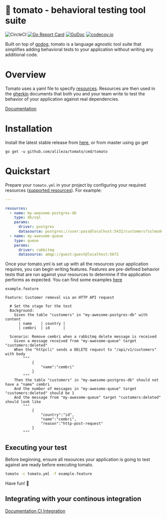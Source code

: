 # 🍅 tomato - behavioral testing tool suite
![CircleCI](https://circleci.com/gh/alileza/tomato/tree/master.svg?style=shield)
[![Go Report Card](https://goreportcard.com/badge/github.com/alileza/tomato)](https://goreportcard.com/report/github.com/alileza/tomato)
[![GoDoc](https://godoc.org/github.com/alileza/tomato?status.svg)](https://godoc.org/github.com/alileza/tomato)
[![codecov.io](https://codecov.io/github/alileza/tomato/branch/master/graph/badge.svg)](https://codecov.io/github/alileza/tomato)

Built on top of [godog](https://github.com/DATA-DOG/godog), tomato is a language agnostic tool suite that simplifies adding behavioral tests to your application without writing any additional code.

# Overview

Tomato uses a yaml file to specify [resources](#resources). Resources are then used in the [gherkin](https://docs.cucumber.io/gherkin/reference/) documents that both you and your team write to test the behavior of your application against real dependencies.

[Documentation](https://alileza.github.io/tomato/)

# Installation

Install the latest stable release from [here](https://github.com/alileza/tomato/releases/latest), or from master using go get
```
go get -u github.com/alileza/tomato/cmd/tomato
```

# Quickstart

Prepare your `tomato.yml` in your project by configuring your required resources ([supported resources](http://alileza.github.io/tomato/resources)). For example:

```yaml
---

resources:
  - name: my-awesome-postgres-db
    type: db/sql
    params:
      driver: postgres
      datasource: postgres://user:pass@localhost:5432/customers?sslmode=disable
  - name: my-awesome-queue
    type: queue
    params:
      driver: rabbitmq
      datasource: amqp://guest:guest@localhost:5672
```

Once your tomato.yml is set up with all the resources your application requires, you can begin writing features. Features are pre-defined behavior tests that are run against your resources to determine if the application performs as expected. You can find some examples [here](https://github.com/alileza/tomato/tree/0.1.0/examples/features)

`example.feature`
```gherkin
Feature: Customer removal via an HTTP API request

  # Set the stage for the test
  Background:
    Given the table "customers" in "my-awesome-postgres-db" with content
      | name    | country |
      | cembri  | id      |

  Scenario: Remove cembri when a rabbitmq delete message is received
    Given a message received from "my-awesome-queue" target "customers:deleted"
    When the "httpcli" sends a DELETE request to "/api/v1/customers" with body
        """
            {
                "name":"cembri"
            }
        """
    Then the table "customers" in "my-awesome-postgres-db" should not have a "name" cembri
    And the number of messages in "my-awesome-queue" target "customers:deleted" should be 1
    And the message from "my-awesome-queue" target "customers:deleted" should look like
        """
            {
                "country":"id",
                "name":"cembri",
                "reason":"http-post-request"
            }
        """
```

## Executing your test

Before beginning, ensure all resources your application is going to test against are ready before executing tomato.

```sh
tomato -c tomato.yml -f example.feature
```

Have fun! 🍅

## Integrating with your continous integration

[Documentation CI Integration](https://alileza.github.io/tomato/ci-integration)
